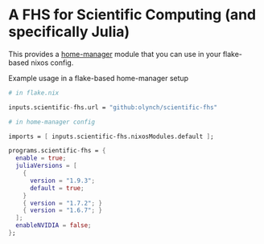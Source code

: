 # A FHS for Scientific Computing (and specifically Julia)

This provides a [home-manager](https://github.com/nix-community/home-manager) module that you can use in your flake-based nixos config.

Example usage in a flake-based home-manager setup

```nix
# in flake.nix

inputs.scientific-fhs.url = "github:olynch/scientific-fhs"

# in home-manager config

imports = [ inputs.scientific-fhs.nixosModules.default ];

programs.scientific-fhs = {
  enable = true;
  juliaVersions = [
    {
      version = "1.9.3";
      default = true;
    }
    { version = "1.7.2"; }
    { version = "1.6.7"; }
  ];
  enableNVIDIA = false;
};
```
